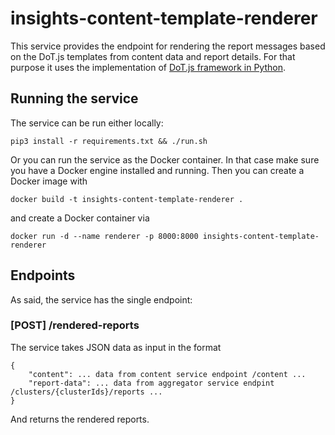 # insights-content-template-renderer

This service provides the endpoint for rendering the report messages based on the DoT.js templates from content data and report details.
For that purpose it uses the implementation of [DoT.js framework in Python](https://github.com/lucemia/doT).

## Running the service

The service can be run either locally:

`pip3 install -r requirements.txt && ./run.sh`

Or you can run the service as the Docker container. In that case make sure you have a Docker engine installed and running. Then you can create a Docker image with

`docker build -t insights-content-template-renderer .`

and create a Docker container via

`docker run -d --name renderer -p 8000:8000 insights-content-template-renderer`

## Endpoints

As said, the service has the single endpoint:

### [POST] /rendered-reports

The service takes JSON data as input in the format

```
{
	"content": ... data from content service endpoint /content ...
	"report-data": ... data from aggregator service endpint /clusters/{clusterIds}/reports ...
}
```

And returns the rendered reports.
